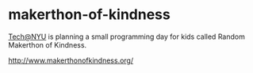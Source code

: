 # makerthon-of-kindness

<a href="techatnyu.org">Tech@NYU</a> is planning a small programming day for kids called Random Makerthon of Kindness.

http://www.makerthonofkindness.org/
